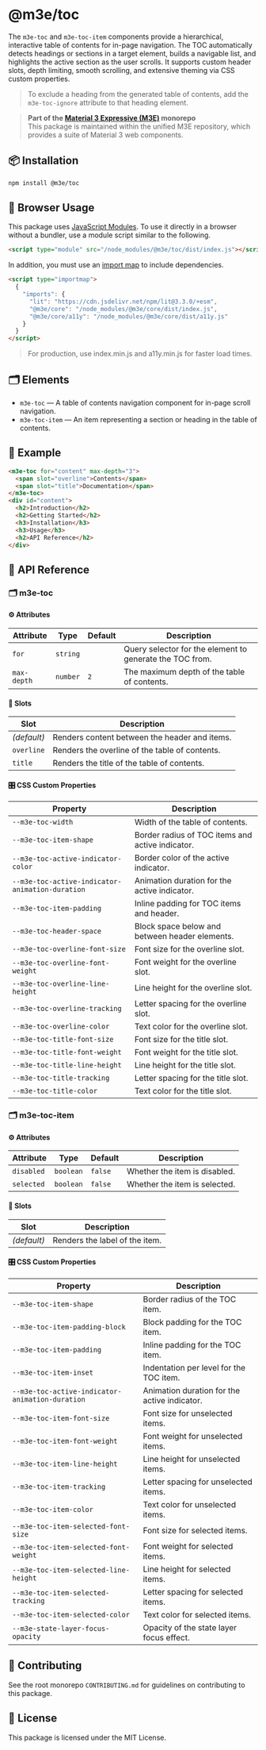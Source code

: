 # @m3e/toc

The `m3e-toc` and `m3e-toc-item` components provide a hierarchical, interactive table of contents for in-page navigation. The TOC automatically detects headings or sections in a target element, builds a navigable list, and highlights the active section as the user scrolls. It supports custom header slots, depth limiting, smooth scrolling, and extensive theming via CSS custom properties.

> To exclude a heading from the generated table of contents, add the `m3e-toc-ignore` attribute to that heading element.

> **Part of the [Material 3 Expressive (M3E)](../../README.md) monorepo**  
> This package is maintained within the unified M3E repository, which provides a suite of Material 3 web components.

## 📦 Installation

```bash
npm install @m3e/toc
```

## 🚀 Browser Usage

This package uses [JavaScript Modules](https://developer.mozilla.org/en-US/docs/Web/JavaScript/Guide/Modules#module_specifiers). To use it directly in a browser without a bundler, use a module script similar to the following.

```html
<script type="module" src="/node_modules/@m3e/toc/dist/index.js"></script>
```

In addition, you must use an [import map](https://developer.mozilla.org/en-US/docs/Web/HTML/Reference/Elements/script/type/importmap) to include dependencies.

```html
<script type="importmap">
  {
    "imports": {
      "lit": "https://cdn.jsdelivr.net/npm/lit@3.3.0/+esm",
      "@m3e/core": "/node_modules/@m3e/core/dist/index.js",
      "@m3e/core/a11y": "/node_modules/@m3e/core/dist/a11y.js"
    }
  }
</script>
```

> For production, use index.min.js and a11y.min.js for faster load times.

## 🗂️ Elements

- `m3e-toc` — A table of contents navigation component for in-page scroll navigation.
- `m3e-toc-item` — An item representing a section or heading in the table of contents.

## 🧪 Example

```html
<m3e-toc for="content" max-depth="3">
  <span slot="overline">Contents</span>
  <span slot="title">Documentation</span>
</m3e-toc>
<div id="content">
  <h2>Introduction</h2>
  <h2>Getting Started</h2>
  <h3>Installation</h3>
  <h3>Usage</h3>
  <h2>API Reference</h2>
</div>
```

## 📖 API Reference

### 🗂️ m3e-toc

#### ⚙️ Attributes

| Attribute   | Type     | Default | Description                                              |
| ----------- | -------- | ------- | -------------------------------------------------------- |
| `for`       | `string` |         | Query selector for the element to generate the TOC from. |
| `max-depth` | `number` | `2`     | The maximum depth of the table of contents.              |

#### 🧩 Slots

| Slot        | Description                                    |
| ----------- | ---------------------------------------------- |
| _(default)_ | Renders content between the header and items.  |
| `overline`  | Renders the overline of the table of contents. |
| `title`     | Renders the title of the table of contents.    |

#### 🎛️ CSS Custom Properties

| Property                                        | Description                                      |
| ----------------------------------------------- | ------------------------------------------------ |
| `--m3e-toc-width`                               | Width of the table of contents.                  |
| `--m3e-toc-item-shape`                          | Border radius of TOC items and active indicator. |
| `--m3e-toc-active-indicator-color`              | Border color of the active indicator.            |
| `--m3e-toc-active-indicator-animation-duration` | Animation duration for the active indicator.     |
| `--m3e-toc-item-padding`                        | Inline padding for TOC items and header.         |
| `--m3e-toc-header-space`                        | Block space below and between header elements.   |
| `--m3e-toc-overline-font-size`                  | Font size for the overline slot.                 |
| `--m3e-toc-overline-font-weight`                | Font weight for the overline slot.               |
| `--m3e-toc-overline-line-height`                | Line height for the overline slot.               |
| `--m3e-toc-overline-tracking`                   | Letter spacing for the overline slot.            |
| `--m3e-toc-overline-color`                      | Text color for the overline slot.                |
| `--m3e-toc-title-font-size`                     | Font size for the title slot.                    |
| `--m3e-toc-title-font-weight`                   | Font weight for the title slot.                  |
| `--m3e-toc-title-line-height`                   | Line height for the title slot.                  |
| `--m3e-toc-title-tracking`                      | Letter spacing for the title slot.               |
| `--m3e-toc-title-color`                         | Text color for the title slot.                   |

### 🗂️ m3e-toc-item

#### ⚙️ Attributes

| Attribute  | Type      | Default | Description                   |
| ---------- | --------- | ------- | ----------------------------- |
| `disabled` | `boolean` | `false` | Whether the item is disabled. |
| `selected` | `boolean` | `false` | Whether the item is selected. |

#### 🧩 Slots

| Slot        | Description                    |
| ----------- | ------------------------------ |
| _(default)_ | Renders the label of the item. |

#### 🎛️ CSS Custom Properties

| Property                                        | Description                                  |
| ----------------------------------------------- | -------------------------------------------- |
| `--m3e-toc-item-shape`                          | Border radius of the TOC item.               |
| `--m3e-toc-item-padding-block`                  | Block padding for the TOC item.              |
| `--m3e-toc-item-padding`                        | Inline padding for the TOC item.             |
| `--m3e-toc-item-inset`                          | Indentation per level for the TOC item.      |
| `--m3e-toc-active-indicator-animation-duration` | Animation duration for the active indicator. |
| `--m3e-toc-item-font-size`                      | Font size for unselected items.              |
| `--m3e-toc-item-font-weight`                    | Font weight for unselected items.            |
| `--m3e-toc-item-line-height`                    | Line height for unselected items.            |
| `--m3e-toc-item-tracking`                       | Letter spacing for unselected items.         |
| `--m3e-toc-item-color`                          | Text color for unselected items.             |
| `--m3e-toc-item-selected-font-size`             | Font size for selected items.                |
| `--m3e-toc-item-selected-font-weight`           | Font weight for selected items.              |
| `--m3e-toc-item-selected-line-height`           | Line height for selected items.              |
| `--m3e-toc-item-selected-tracking`              | Letter spacing for selected items.           |
| `--m3e-toc-item-selected-color`                 | Text color for selected items.               |
| `--m3e-state-layer-focus-opacity`               | Opacity of the state layer focus effect.     |

## 🤝 Contributing

See the root monorepo `CONTRIBUTING.md` for guidelines on contributing to this package.

## 📄 License

This package is licensed under the MIT License.
